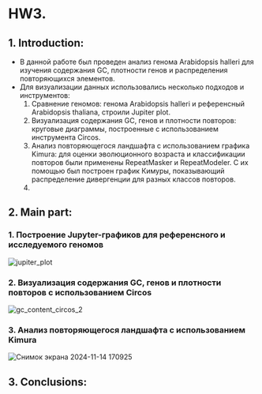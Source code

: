 # HW3. 
## 1. Introduction:
- В данной работе был проведен анализ генома Arabidopsis halleri для изучения содержания GC, плотности генов и распределения повторяющихся элементов.
- Для визуализации данных использовались несколько подходов и инструментов:
  1. Сравнение геномов: генома Arabidopsis halleri и референсный Arabidopsis thaliana, строили Jupiter plot.
  2. Визуализация содержания GC, генов и плотности повторов: круговые диаграммы, построенные с использованием инструмента Circos.
  3. Анализ повторяющегося ландшафта с использованием графика Kimura: для оценки эволюционного возраста и классификации повторов были применены RepeatMasker и RepeatModeler. С их помощью был построен график Кимуры, показывающий распределение дивергенции для разных классов повторов.
  4. 
## 2. Main part:
### 1. Построение Jupyter-графиков для референсного и исследуемого геномов
![jupiter_plot](https://github.com/user-attachments/assets/c7c8bc11-30b8-4ce4-b281-df7c96149381)

### 2. Визуализация содержания GC, генов и плотности повторов с использованием Circos
![gc_content_circos_2](https://github.com/user-attachments/assets/ec6e2804-af23-4b3a-b28a-0419bab588d4)

### 3. Анализ повторяющегося ландшафта с использованием Kimura
![Снимок экрана 2024-11-14 170925](https://github.com/user-attachments/assets/09a3a17c-d3dd-403f-a11a-4bd72eb7915d)


## 3. Conclusions:
